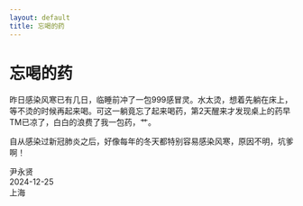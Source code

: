```yaml
---
layout: default
title: 忘喝的药
---
```


<link rel="stylesheet" href="../../Media/style/main.css">

# 忘喝的药

昨日感染风寒已有几日，临睡前冲了一包999感冒灵。水太烫，想着先躺在床上，等不烫的时候再起来喝。可这一躺竟忘了起来喝药，第2天醒来才发现桌上的药早TM已凉了，白白的浪费了我一包药，艹。

自从感染过新冠肺炎之后，好像每年的冬天都特别容易感染风寒，原因不明，坑爹啊！

<div class="datenote">
    <span>尹永贤</span><br>
    <span>2024-12-25</span><br>
    <span>上海</span>
</div>
